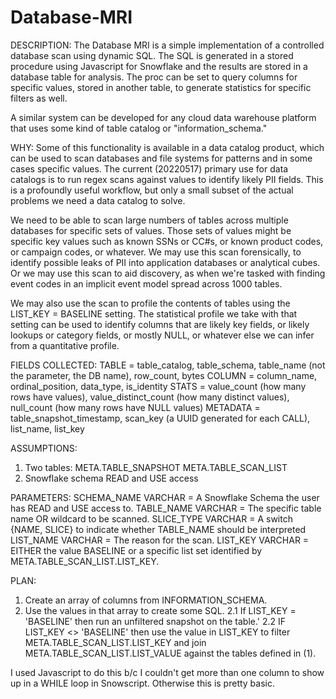 # Database-MRI

DESCRIPTION:
The Database MRI is a simple implementation of a controlled database scan using dynamic SQL. The SQL is generated in a stored procedure using Javascript for Snowflake and the results are stored in a database table for analysis.  The proc can be set to query columns for specific values, stored in another table, to generate statistics for specific filters as well.
 
A similar system can be developed for any cloud data warehouse platform that uses some kind of table catalog or "information_schema."

WHY: 
Some of this functionality is available in a data catalog product, which can be used to scan databases and file systems for patterns and in some cases specific 
values. The current (20220517) primary use for data catalogs is to run regex scans against values to identify likely PII fields. This is a profoundly useful 
workflow, but only a small subset of the actual problems we need a data catalog to solve.
    
We need to be able to scan large numbers of tables across multiple databases for specific sets of values. Those sets of values might be specific key values such 
as known SSNs or CC#s, or known product codes, or campaign codes, or whatever. We may use this scan forensically, to identify possible leaks of PII into application 
databases or analytical cubes. Or we may use this scan to aid discovery, as when we're tasked with finding event codes in an implicit event
model spread across 1000 tables.
    
We may also use the scan to profile the contents of tables using the LIST_KEY = BASELINE setting.  The statistical profile we take with that setting can be used to identify columns that are likely key fields, or likely lookups or category fields, or mostly NULL, or whatever else we can infer from a quantitative profile. 
    
FIELDS COLLECTED:
TABLE = table_catalog, table_schema, table_name (not the parameter, the DB name), row_count, bytes
COLUMN = column_name, ordinal_position, data_type, is_identity
STATS = value_count (how many rows have values), value_distinct_count (how many distinct values), null_count (how many rows have NULL values)
METADATA = table_snapshot_timestamp, scan_key (a UUID generated for each CALL), list_name, list_key
    
ASSUMPTIONS:
1. Two tables: 
META.TABLE_SNAPSHOT
META.TABLE_SCAN_LIST
2. Snowflake schema READ and USE access
    
PARAMETERS:
SCHEMA_NAME VARCHAR = A Snowflake Schema the user has READ and USE access to.
TABLE_NAME VARCHAR = The specific table name OR wildcard to be scanned.
SLICE_TYPE VARCHAR = A switch {NAME, SLICE} to indicate whether TABLE_NAME should be interpreted 
LIST_NAME VARCHAR = The reason for the scan.
LIST_KEY VARCHAR = EITHER the value BASELINE or a specific list set identified by META.TABLE_SCAN_LIST.LIST_KEY.

PLAN:
1. Create an array of columns from INFORMATION_SCHEMA.
2. Use the values in that array to create some SQL.
2.1 If LIST_KEY = 'BASELINE' then run an unfiltered snapshot on the table.'
2.2 IF LIST_KEY <> 'BASELINE' then use the value in LIST_KEY to filter META.TABLE_SCAN_LIST.LIST_KEY and join META.TABLE_SCAN_LIST.LIST_VALUE 
against the tables defined in (1).
    
I used Javascript to do this b/c I couldn't get more than one column to show up in a WHILE loop in Snowscript. Otherwise this is pretty basic.   
    
    
